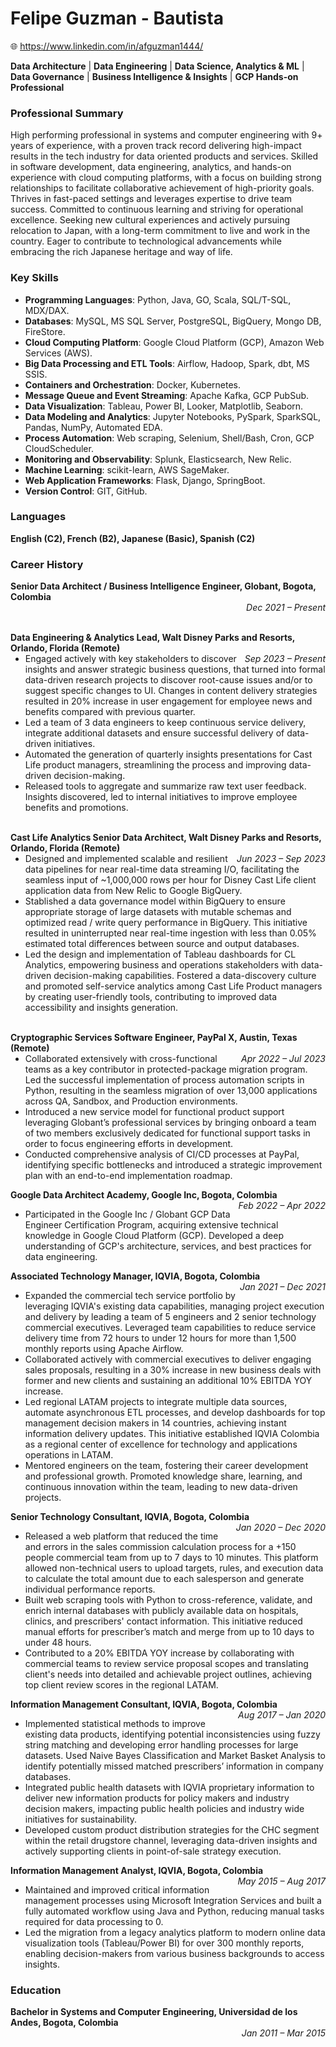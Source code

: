 # Felipe Guzman - Bautista
🌐 https://www.linkedin.com/in/afguzman1444/ 

**Data Architecture** | **Data Engineering** | **Data Science, Analytics & ML** | **Data Governance** | **Business Intelligence & Insights** | **GCP Hands-on Professional**

### Professional Summary
High performing professional in systems and computer engineering with 9+ years of experience, with a proven track record delivering high-impact results in the tech industry for data oriented products and services. Skilled in software development, data engineering, analytics, and hands-on experience with cloud computing platforms, with a focus on building strong relationships to facilitate collaborative achievement of high-priority goals. Thrives in fast-paced settings and leverages expertise to drive team success. Committed to continuous learning and striving for operational excellence. Seeking new cultural experiences and actively pursuing relocation to Japan, with a long-term commitment to live and work in the country. Eager to contribute to technological advancements while embracing the rich Japanese heritage and way of life.

### Key Skills
- **Programming Languages**: Python, Java, GO, Scala, SQL/T-SQL, MDX/DAX.
- **Databases**: MySQL, MS SQL Server, PostgreSQL, BigQuery, Mongo DB, FireStore.
- **Cloud Computing Platform**: Google Cloud Platform (GCP), Amazon Web Services (AWS).
- **Big Data Processing and ETL Tools**: Airflow, Hadoop, Spark, dbt, MS SSIS.
- **Containers and Orchestration**: Docker, Kubernetes.
- **Message Queue and Event Streaming**: Apache Kafka, GCP PubSub.
- **Data Visualization**: Tableau, Power BI, Looker, Matplotlib, Seaborn.
- **Data Modeling and Analytics**: Jupyter Notebooks, PySpark, SparkSQL, Pandas, NumPy,  Automated EDA.
- **Process Automation**: Web scraping, Selenium, Shell/Bash, Cron, GCP CloudScheduler.
- **Monitoring and Observability**: Splunk, Elasticsearch, New Relic.
- **Machine Learning**: scikit-learn, AWS SageMaker.
- **Web Application Frameworks**: Flask, Django, SpringBoot.
- **Version Control**: GIT, GitHub.

### Languages 
**English (C2), French (B2), Japanese (Basic), Spanish (C2)**

### Career History

**<span style="float:left; font-weight:bold">Senior Data Architect / Business Intelligence Engineer, Globant, Bogota, Colombia</span>**&nbsp;&nbsp; *<span style="float:right; font-weight: italic">Dec 2021 – Present</span>*

&nbsp;&nbsp;**<span style="float:left; font-weight:bold"> Data Engineering & Analytics Lead, Walt Disney Parks and Resorts, Orlando, Florida (Remote)</span>**&nbsp;&nbsp; *<span style="float:right; font-weight: italic">Sep 2023 – Present</span>*
- Engaged actively with key stakeholders to discover insights and answer strategic business questions, that turned into formal data-driven research projects to discover root-cause issues and/or to suggest specific changes to UI. Changes in content delivery strategies resulted in 20% increase in user engagement for employee news and benefits compared with previous quarter.
- Led a team of 3 data engineers to keep continuous service delivery, integrate additional datasets and ensure successful delivery of  data-driven initiatives.  
- Automated the generation of quarterly insights presentations for Cast Life product managers, streamlining the process and improving data-driven decision-making.
- Released tools to aggregate and summarize raw text user feedback. Insights discovered, led to internal initiatives to improve employee benefits and promotions.

&nbsp;&nbsp;**<span style="float:left; font-weight:bold"> Cast Life Analytics Senior Data Architect, Walt Disney Parks and Resorts, Orlando, Florida (Remote)</span>**&nbsp;&nbsp; *<span style="float:right; font-weight: italic">Jun 2023 – Sep 2023</span>*
- Designed and implemented scalable and resilient data pipelines for near real-time data streaming I/O, facilitating the seamless input of ~1,000,000 rows per hour for Disney Cast Life client application data from New Relic to Google BigQuery. 
- Stablished a data governance model within BigQuery to ensure appropriate storage of large datasets with mutable schemas and optimized read / write query performance in BigQuery. This initiative resulted in uninterrupted near real-time ingestion with less than 0.05% estimated total differences between source and output databases.
- Led the design and implementation of Tableau dashboards for CL Analytics, empowering business and operations stakeholders with data-driven decision-making capabilities. Fostered a data-discovery culture and promoted self-service analytics among Cast Life Product managers by creating user-friendly tools, contributing to improved data accessibility and insights generation. 

&nbsp;&nbsp;**<span style="float:left; font-weight:bold"> Cryptographic Services Software Engineer, PayPal X, Austin, Texas (Remote)</span>**&nbsp;&nbsp; *<span style="float:right; font-weight: italic">Apr 2022 – Jul 2023</span>*
- Collaborated extensively with cross-functional teams as a key contributor in protected-package migration program. Led the successful implementation of process automation scripts in Python, resulting in the seamless migration of over 13,000 applications across QA, Sandbox, and Production environments. 
- Introduced a new service model for functional product support leveraging Globant’s professional services by bringing onboard a team of two members exclusively dedicated for functional support tasks in order to focus engineering efforts in development. 
- Conducted comprehensive analysis of CI/CD processes at PayPal, identifying specific bottlenecks and introduced a strategic improvement plan with an end-to-end implementation roadmap. 

&nbsp;&nbsp;**<span style="float:left; font-weight:bold"> Google Data Architect Academy, Google Inc, Bogota, Colombia</span>**&nbsp;&nbsp; *<span style="float:right; font-weight: italic">Feb 2022 – Apr 2022</span>*
- Participated in the Google Inc / Globant GCP Data Engineer Certification Program, acquiring extensive technical knowledge in Google Cloud Platform (GCP). Developed a deep understanding of GCP's architecture, services, and best practices for data engineering.
  
**<span style="float:left; font-weight:bold">Associated Technology Manager, IQVIA, Bogota, Colombia</span>**&nbsp;&nbsp; *<span style="float:right; font-weight: italic">Jan 2021 – Dec 2021</span>*
- Expanded the commercial tech service portfolio by leveraging IQVIA's existing data capabilities, managing project execution and delivery by leading a team of 5 engineers and 2 senior technology commercial executives. Leveraged team capabilities to reduce service delivery time from 72 hours to under 12 hours for more than 1,500 monthly reports using Apache Airflow.
- Collaborated actively with commercial executives to deliver engaging sales proposals, resulting in a 30% increase in new business deals with former and new clients and sustaining an additional 10% EBITDA YOY increase.
- Led regional LATAM projects to integrate multiple data sources, automate asynchronous ETL processes, and develop dashboards for top management decision makers in 14 countries, achieving instant information delivery updates. This initiative established IQVIA Colombia as a regional center of excellence for technology and applications operations in LATAM.
- Mentored engineers on the team, fostering their career development and professional growth. Promoted knowledge share, learning, and continuous innovation within the team, leading to new data-driven projects.

**<span style="float:left; font-weight:bold">Senior Technology Consultant, IQVIA, Bogota, Colombia</span>**&nbsp;&nbsp; *<span style="float:right; font-weight: italic">Jan 2020 – Dec 2020</span>*
- Released a web platform that reduced the time and errors in the sales commission calculation process for a +150 people commercial team from up to 7 days to 10 minutes. This platform allowed non-technical users to upload targets, rules, and execution data to calculate the total amount due to each salesperson and generate individual performance reports.
- Built web scraping tools with Python to cross-reference, validate, and enrich internal databases with publicly available data on hospitals, clinics, and prescribers' contact information. This initiative reduced manual efforts for prescriber’s match and merge from up to 10 days to under 48 hours. 
- Contributed to a 20% EBITDA YOY increase by collaborating with commercial teams to review service proposal scopes and translating client's needs into detailed and achievable project outlines, achieving top client review scores in the regional LATAM.

**<span style="float:left; font-weight:bold">Information Management Consultant, IQVIA, Bogota, Colombia</span>**&nbsp;&nbsp; *<span style="float:right; font-weight: italic">Aug 2017 – Jan 2020</span>*
- Implemented statistical methods to improve existing data products, identifying potential inconsistencies using fuzzy string matching and developing error handling processes for large datasets. Used Naive Bayes Classification and Market Basket Analysis to identify potentially missed matched prescribers’ information in company databases. 
- Integrated public health datasets with IQVIA proprietary information to deliver new information products for policy makers and  industry decision makers, impacting public health policies and industry wide initiatives for sustainability. 
- Developed custom product distribution strategies for the CHC segment within the retail drugstore channel, leveraging data-driven insights and actively supporting clients in point-of-sale strategy execution. 

**<span style="float:left; font-weight:bold">Information Management Analyst, IQVIA, Bogota, Colombia</span>**&nbsp;&nbsp; *<span style="float:right; font-weight: italic">May 2015 – Aug 2017</span>*
- Maintained and improved critical information management processes using Microsoft Integration Services and built a fully automated workflow using Java and Python, reducing manual tasks required for data processing to 0.
- Led the migration from a legacy analytics platform to modern online data visualization tools (Tableau/Power BI) for over 300 monthly reports, enabling decision-makers from various business backgrounds to access insights.

### Education
**<span style="float:left; font-weight:bold">Bachelor in Systems and Computer Engineering, Universidad de los Andes, Bogota, Colombia</span>**&nbsp;&nbsp; *<span style="float:right; font-weight: italic">Jan 2011 – Mar 2015</span>*
